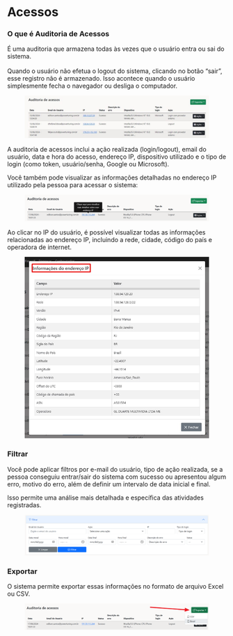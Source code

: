 # Acessos

### O que é Auditoria de Acessos

É uma auditoria que armazena todas às vezes que o usuário entra ou sai do sistema.\
\
Quando o usuário não efetua o logout do sistema, clicando no botão “sair”, esse registro não é armazenado. Isso acontece quando o usuário simplesmente fecha o navegador ou desliga o computador.

<figure><img src="../../.gitbook/assets/image (125).png" alt=""><figcaption></figcaption></figure>

A auditoria de acessos inclui a ação realizada (login/logout), email do usuário, data e hora do acesso, endereço IP, dispositivo utilizado e o tipo de login (como token, usuário/senha, Google ou Microsoft).

Você também pode visualizar as informações detalhadas no endereço IP utilizado pela pessoa para acessar o sistema:

<figure><img src="../../.gitbook/assets/image (126).png" alt=""><figcaption></figcaption></figure>

Ao clicar no IP do usuário, é possível visualizar todas as informações relacionadas ao endereço IP, incluindo a rede, cidade, código do país e operadora de internet.

<figure><img src="../../.gitbook/assets/image (127).png" alt=""><figcaption></figcaption></figure>



### Filtrar

Você pode aplicar filtros por e-mail do usuário, tipo de ação realizada, se a pessoa conseguiu entrar/sair do sistema com sucesso ou apresentou algum erro, motivo do erro, além de definir um intervalo de data inicial e final.&#x20;

Isso permite uma análise mais detalhada e específica das atividades registradas.

<figure><img src="../../.gitbook/assets/image (128).png" alt=""><figcaption></figcaption></figure>



### Exportar

O sistema permite exportar essas informações no formato de arquivo Excel ou CSV.

<figure><img src="../../.gitbook/assets/image (129).png" alt=""><figcaption></figcaption></figure>
